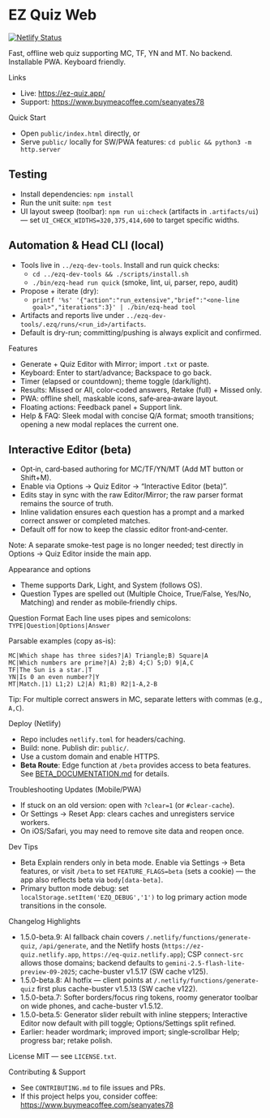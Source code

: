 EZ Quiz Web
===========

[![Netlify Status](https://api.netlify.com/api/v1/badges/35b8697e-f228-4b5f-8065-6286e05246c8/deploy-status)](https://app.netlify.com/projects/eq-quiz/deploys)

Fast, offline web quiz supporting MC, TF, YN and MT. No backend. Installable PWA. Keyboard friendly.

Links
- Live: https://ez-quiz.app/
- Support: https://www.buymeacoffee.com/seanyates78

Quick Start
- Open `public/index.html` directly, or
- Serve `public/` locally for SW/PWA features: `cd public && python3 -m http.server`

Testing
-------
- Install dependencies: `npm install`
- Run the unit suite: `npm test`
 - UI layout sweep (toolbar): `npm run ui:check` (artifacts in `.artifacts/ui`) — set `UI_CHECK_WIDTHS=320,375,414,600` to target specific widths.

Automation & Head CLI (local)
-----------------------------
- Tools live in `../ezq-dev-tools`. Install and run quick checks:
  - `cd ../ezq-dev-tools && ./scripts/install.sh`
  - `./bin/ezq-head run quick` (smoke, lint, ui, parser, repo, audit)
- Propose + iterate (dry):
  - `printf '%s' '{"action":"run_extensive","brief":"<one-line goal>","iterations":3}' | ./bin/ezq-head tool`
- Artifacts and reports live under `../ezq-dev-tools/.ezq/runs/<run_id>/artifacts`.
- Default is dry-run; committing/pushing is always explicit and confirmed.

Features
- Generate + Quiz Editor with Mirror; import `.txt` or paste.
- Keyboard: Enter to start/advance; Backspace to go back.
- Timer (elapsed or countdown); theme toggle (dark/light).
- Results: Missed or All, color‑coded answers, Retake (full) + Missed only.
- PWA: offline shell, maskable icons, safe‑area‑aware layout.
- Floating actions: Feedback panel + Support link.
- Help & FAQ: Sleek modal with concise Q/A format; smooth transitions; opening a new modal replaces the current one.

Interactive Editor (beta)
-------------------------
- Opt‑in, card‑based authoring for MC/TF/YN/MT (Add MT button or Shift+M).
- Enable via Options → Quiz Editor → “Interactive Editor (beta)”.
- Edits stay in sync with the raw Editor/Mirror; the raw parser format remains the source of truth.
- Inline validation ensures each question has a prompt and a marked correct answer or completed matches.
- Default off for now to keep the classic editor front‑and‑center.

Note: A separate smoke-test page is no longer needed; test directly in Options → Quiz Editor inside the main app.

Appearance and options
- Theme supports Dark, Light, and System (follows OS).
- Question Types are spelled out (Multiple Choice, True/False, Yes/No, Matching) and render as mobile‑friendly chips.

Question Format
Each line uses pipes and semicolons: `TYPE|Question|Options|Answer`

Parsable examples (copy as-is):
```
MC|Which shape has three sides?|A) Triangle;B) Square|A
MC|Which numbers are prime?|A) 2;B) 4;C) 5;D) 9|A,C
TF|The Sun is a star.|T
YN|Is 0 an even number?|Y
MT|Match.|1) L1;2) L2|A) R1;B) R2|1-A,2-B
```
Tip: For multiple correct answers in MC, separate letters with commas (e.g., `A,C`).

Deploy (Netlify)
- Repo includes `netlify.toml` for headers/caching.
- Build: none. Publish dir: `public/`.
- Use a custom domain and enable HTTPS.
- **Beta Route**: Edge function at `/beta` provides access to beta features. See [BETA_DOCUMENTATION.md](BETA_DOCUMENTATION.md) for details.

Troubleshooting Updates (Mobile/PWA)
- If stuck on an old version: open with `?clear=1` (or `#clear-cache`).
- Or Settings → Reset App: clears caches and unregisters service workers.
- On iOS/Safari, you may need to remove site data and reopen once.

Dev Tips
- Beta Explain renders only in beta mode. Enable via Settings → Beta features, or visit `/beta` to set `FEATURE_FLAGS=beta` (sets a cookie) — the app also reflects beta via `body[data-beta]`.
- Primary button mode debug: set `localStorage.setItem('EZQ_DEBUG','1')` to log primary action mode transitions in the console.

Changelog Highlights
- 1.5.0-beta.9: AI fallback chain covers `/.netlify/functions/generate-quiz`, `/api/generate`, and the Netlify hosts (`https://ez-quiz.netlify.app`, `https://eq-quiz.netlify.app`); CSP `connect-src` allows those domains; backend defaults to `gemini-2.5-flash-lite-preview-09-2025`; cache-buster v1.5.17 (SW cache v125).
- 1.5.0-beta.8: AI hotfix — client points at `/.netlify/functions/generate-quiz` first plus cache-buster v1.5.13 (SW cache v122).
- 1.5.0-beta.7: Softer borders/focus ring tokens, roomy generator toolbar on wide phones, and cache-buster v1.5.12.
- 1.5.0-beta.5: Generator slider rebuilt with inline steppers; Interactive Editor now default with pill toggle; Options/Settings split refined.
- Earlier: header wordmark; improved import; single‑scrollbar Help; progress bar; retake polish.

License
MIT — see `LICENSE.txt`.

Contributing & Support
- See `CONTRIBUTING.md` to file issues and PRs.
- If this project helps you, consider coffee: https://www.buymeacoffee.com/seanyates78
